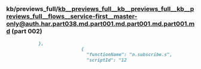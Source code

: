 ### kb/previews_full/kb__previews_full__kb__previews_full__kb__previews_full__flows__service-first__master-only@auth.har.part038.md.part001.md.part001.md.part001.md (part 002)

```md
            },
                            {
                              "functionName": "n.subscribe.s",
                              "scriptId": "12
```

```
